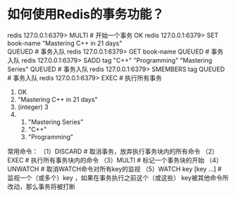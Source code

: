 # 如何使用Redis的事务功能？

redis 127.0.0.1:6379> MULTI					# 开始一个事务
OK
redis 127.0.0.1:6379> SET book-name "Mastering C++ in 21 days"		
QUEUED										# 事务入队
redis 127.0.0.1:6379> GET book-name
QUEUED										# 事务入队
redis 127.0.0.1:6379> SADD tag "C++" "Programming" "Mastering Series"
QUEUED										# 事务入队
redis 127.0.0.1:6379> SMEMBERS tag
QUEUED										# 事务入队
redis 127.0.0.1:6379> EXEC					# 执行所有事务
1) OK
2) "Mastering C++ in 21 days"
3) (integer) 3
4) 1) "Mastering Series"
   2) "C++"
   3) "Programming"

常用命令：
（1）DISCARD 								# 取消事务，放弃执行事务块内的所有命令
（2）EXEC 									# 执行所有事务块内的命令
（3）MULTI 									# 标记一个事务块的开始
（4）UNWATCH 								# 取消WATCH命令对所有key的监视
（5）WATCH key [key ...] 					# 监视一个（或多个）key ，如果在事务执行之前这个（或这些） key被其他命令所改动，那么事务将被打断